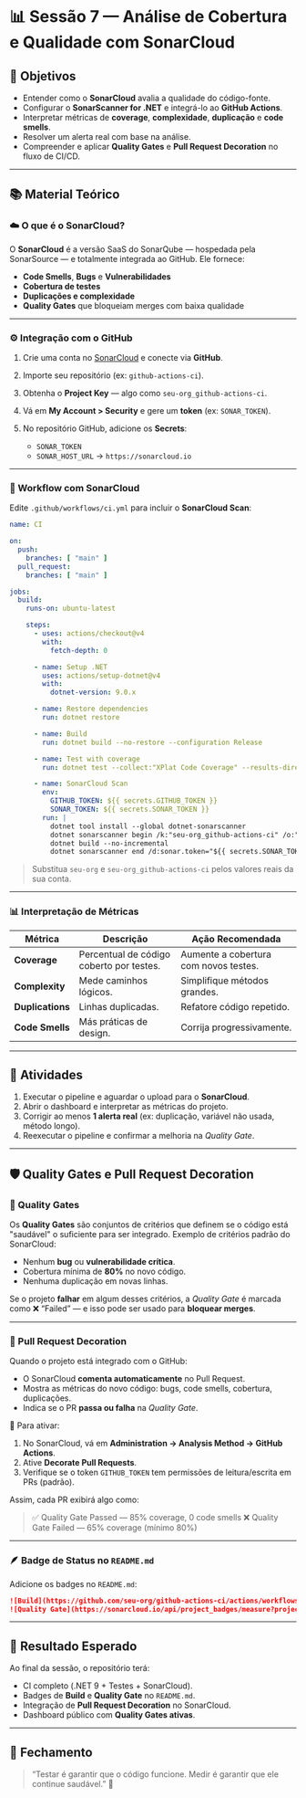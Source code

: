 # 📊 Sessão 7 — Análise de Cobertura e Qualidade com SonarCloud

## 🎯 Objetivos

* Entender como o **SonarCloud** avalia a qualidade do código-fonte.
* Configurar o **SonarScanner for .NET** e integrá-lo ao **GitHub Actions**.
* Interpretar métricas de **coverage**, **complexidade**, **duplicação** e **code smells**.
* Resolver um alerta real com base na análise.
* Compreender e aplicar **Quality Gates** e **Pull Request Decoration** no fluxo de CI/CD.

---

## 📚 Material Teórico

### ☁️ O que é o SonarCloud?

O **SonarCloud** é a versão SaaS do SonarQube — hospedada pela SonarSource — e totalmente integrada ao GitHub.
Ele fornece:

* **Code Smells**, **Bugs** e **Vulnerabilidades**
* **Cobertura de testes**
* **Duplicações e complexidade**
* **Quality Gates** que bloqueiam merges com baixa qualidade

---

### ⚙️ Integração com o GitHub

1. Crie uma conta no [SonarCloud](https://sonarcloud.io/) e conecte via **GitHub**.
2. Importe seu repositório (ex: `github-actions-ci`).
3. Obtenha o **Project Key** — algo como `seu-org_github-actions-ci`.
4. Vá em **My Account > Security** e gere um **token** (ex: `SONAR_TOKEN`).
5. No repositório GitHub, adicione os **Secrets**:

   * `SONAR_TOKEN`
   * `SONAR_HOST_URL` → `https://sonarcloud.io`

---

### 🧩 Workflow com SonarCloud

Edite `.github/workflows/ci.yml` para incluir o **SonarCloud Scan**:

```yaml
name: CI

on:
  push:
    branches: [ "main" ]
  pull_request:
    branches: [ "main" ]

jobs:
  build:
    runs-on: ubuntu-latest

    steps:
      - uses: actions/checkout@v4
        with:
          fetch-depth: 0

      - name: Setup .NET
        uses: actions/setup-dotnet@v4
        with:
          dotnet-version: 9.0.x

      - name: Restore dependencies
        run: dotnet restore

      - name: Build
        run: dotnet build --no-restore --configuration Release

      - name: Test with coverage
        run: dotnet test --collect:"XPlat Code Coverage" --results-directory ./coverage

      - name: SonarCloud Scan
        env:
          GITHUB_TOKEN: ${{ secrets.GITHUB_TOKEN }}
          SONAR_TOKEN: ${{ secrets.SONAR_TOKEN }}
        run: |
          dotnet tool install --global dotnet-sonarscanner
          dotnet sonarscanner begin /k:"seu-org_github-actions-ci" /o:"seu-org" /d:sonar.token="${{ secrets.SONAR_TOKEN }}" /d:sonar.host.url="https://sonarcloud.io" /d:sonar.cs.vscoveragexml.reportsPaths=**/coverage.cobertura.xml
          dotnet build --no-incremental
          dotnet sonarscanner end /d:sonar.token="${{ secrets.SONAR_TOKEN }}"
```

> Substitua `seu-org` e `seu-org_github-actions-ci` pelos valores reais da sua conta.

---

### 📊 Interpretação de Métricas

| **Métrica**      | **Descrição**                            | **Ação Recomendada**                  |
| ---------------- | ---------------------------------------- | ------------------------------------- |
| **Coverage**     | Percentual de código coberto por testes. | Aumente a cobertura com novos testes. |
| **Complexity**   | Mede caminhos lógicos.                   | Simplifique métodos grandes.          |
| **Duplications** | Linhas duplicadas.                       | Refatore código repetido.             |
| **Code Smells**  | Más práticas de design.                  | Corrija progressivamente.             |

---

## 🧠 Atividades

1. Executar o pipeline e aguardar o upload para o **SonarCloud**.
2. Abrir o dashboard e interpretar as métricas do projeto.
3. Corrigir ao menos **1 alerta real** (ex: duplicação, variável não usada, método longo).
4. Reexecutar o pipeline e confirmar a melhoria na *Quality Gate*.

---

## 🛡️ Quality Gates e Pull Request Decoration

### 🧩 Quality Gates

Os **Quality Gates** são conjuntos de critérios que definem se o código está "saudável" o suficiente para ser integrado.
Exemplo de critérios padrão do SonarCloud:

* Nenhum **bug** ou **vulnerabilidade crítica**.
* Cobertura mínima de **80%** no novo código.
* Nenhuma duplicação em novas linhas.

Se o projeto **falhar** em algum desses critérios, a *Quality Gate* é marcada como ❌ “Failed” — e isso pode ser usado para **bloquear merges**.

---

### 💬 Pull Request Decoration

Quando o projeto está integrado com o GitHub:

* O SonarCloud **comenta automaticamente** no Pull Request.
* Mostra as métricas do novo código: bugs, code smells, cobertura, duplicações.
* Indica se o PR **passa ou falha** na *Quality Gate*.

🔧 Para ativar:

1. No SonarCloud, vá em **Administration → Analysis Method → GitHub Actions**.
2. Ative **Decorate Pull Requests**.
3. Verifique se o token `GITHUB_TOKEN` tem permissões de leitura/escrita em PRs (padrão).

Assim, cada PR exibirá algo como:

> ✅ Quality Gate Passed — 85% coverage, 0 code smells
> ❌ Quality Gate Failed — 65% coverage (mínimo 80%)

---

### 🪶 Badge de Status no `README.md`

Adicione os badges no `README.md`:

```markdown
![Build](https://github.com/seu-org/github-actions-ci/actions/workflows/ci.yml/badge.svg)
![Quality Gate](https://sonarcloud.io/api/project_badges/measure?project=seu-org_github-actions-ci&metric=alert_status)
```

---

## 🧩 Resultado Esperado

Ao final da sessão, o repositório terá:

* CI completo (.NET 9 + Testes + SonarCloud).
* Badges de **Build** e **Quality Gate** no `README.md`.
* Integração de **Pull Request Decoration** no SonarCloud.
* Dashboard público com **Quality Gates ativas**.

---

## 💬 Fechamento

> “Testar é garantir que o código funcione.
> Medir é garantir que ele continue saudável.” 🧠

